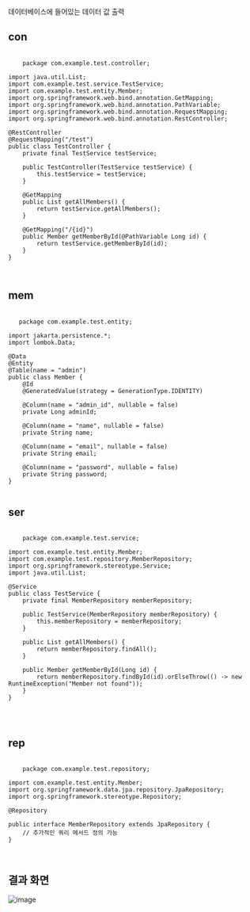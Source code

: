 데이터베이스에 들어있는 데이터 값 출력

## con
<pre>
  <code>
    package com.example.test.controller;

import java.util.List;
import com.example.test.service.TestService;
import com.example.test.entity.Member;
import org.springframework.web.bind.annotation.GetMapping;
import org.springframework.web.bind.annotation.PathVariable;
import org.springframework.web.bind.annotation.RequestMapping;
import org.springframework.web.bind.annotation.RestController;

@RestController
@RequestMapping("/test")
public class TestController {
    private final TestService testService;

    public TestController(TestService testService) {
        this.testService = testService;
    }

    @GetMapping
    public List getAllMembers() {
        return testService.getAllMembers();
    }

    @GetMapping("/{id}")
    public Member getMemberById(@PathVariable Long id) {
        return testService.getMemberById(id);
    }
}

  </code>
</pre>

## mem
<pre>
  <code>
   package com.example.test.entity;

import jakarta.persistence.*;
import lombok.Data;

@Data
@Entity
@Table(name = "admin")
public class Member {
    @Id
    @GeneratedValue(strategy = GenerationType.IDENTITY)

    @Column(name = "admin_id", nullable = false)
    private Long adminId;

    @Column(name = "name", nullable = false)
    private String name;

    @Column(name = "email", nullable = false)
    private String email;

    @Column(name = "password", nullable = false)
    private String password;
}
  </code>
</pre>

## ser
<pre>
  <code>
    package com.example.test.service;

import com.example.test.entity.Member;
import com.example.test.repository.MemberRepository;
import org.springframework.stereotype.Service;
import java.util.List;

@Service
public class TestService {
    private final MemberRepository memberRepository;

    public TestService(MemberRepository memberRepository) {
        this.memberRepository = memberRepository;
    }

    public List getAllMembers() {
        return memberRepository.findAll();
    }

    public Member getMemberById(Long id) {
        return memberRepository.findById(id).orElseThrow(() -> new RuntimeException("Member not found"));
    }
}


  </code>
</pre>

## rep
<pre>
  <code>
    package com.example.test.repository;

import com.example.test.entity.Member;
import org.springframework.data.jpa.repository.JpaRepository;
import org.springframework.stereotype.Repository;

@Repository

public interface MemberRepository extends JpaRepository<Member", Long"> {
    // 추가적인 쿼리 메서드 정의 가능
}

  </code>
</pre>

## 결과 화면
![image](https://github.com/user-attachments/assets/051a9dd9-1e07-4d03-9ba9-97f394348bef)

